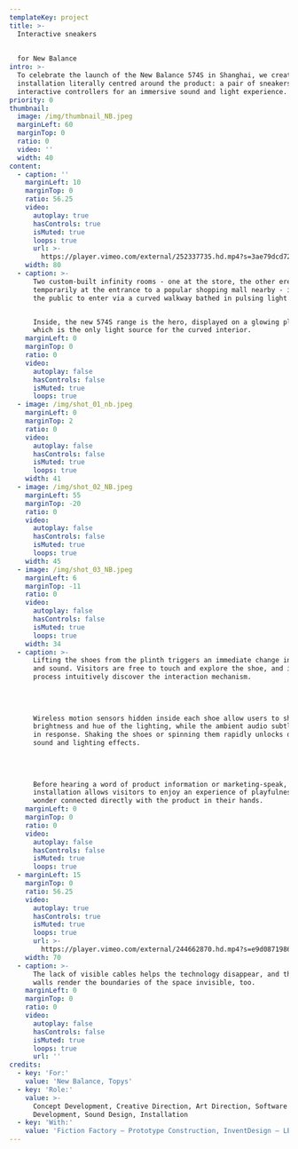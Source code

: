 ```yaml
---
templateKey: project
title: >-
  Interactive sneakers 
  
  
  for New Balance
intro: >-
  To celebrate the launch of the New Balance 574S in Shanghai, we created an
  installation literally centred around the product: a pair of sneakers became
  interactive controllers for an immersive sound and light experience.
priority: 0
thumbnail:
  image: /img/thumbnail_NB.jpeg
  marginLeft: 60
  marginTop: 0
  ratio: 0
  video: ''
  width: 40
content:
  - caption: ''
    marginLeft: 10
    marginTop: 0
    ratio: 56.25
    video:
      autoplay: true
      hasControls: true
      isMuted: true
      loops: true
      url: >-
        https://player.vimeo.com/external/252337735.hd.mp4?s=3ae79dcd729aeac2fd09d982c4ce7cf8dba36b0c&profile_id=175
    width: 80
  - caption: >-
      Two custom-built infinity rooms - one at the store, the other erected
      temporarily at the entrance to a popular shopping mall nearby - invited
      the public to enter via a curved walkway bathed in pulsing light.


      Inside, the new 574S range is the hero, displayed on a glowing plinth
      which is the only light source for the curved interior.
    marginLeft: 0
    marginTop: 0
    ratio: 0
    video:
      autoplay: false
      hasControls: false
      isMuted: true
      loops: true
  - image: /img/shot_01_nb.jpeg
    marginLeft: 0
    marginTop: 2
    ratio: 0
    video:
      autoplay: false
      hasControls: false
      isMuted: true
      loops: true
    width: 41
  - image: /img/shot_02_NB.jpeg
    marginLeft: 55
    marginTop: -20
    ratio: 0
    video:
      autoplay: false
      hasControls: false
      isMuted: true
      loops: true
    width: 45
  - image: /img/shot_03_NB.jpeg
    marginLeft: 6
    marginTop: -11
    ratio: 0
    video:
      autoplay: false
      hasControls: false
      isMuted: true
      loops: true
    width: 34
  - caption: >-
      Lifting the shoes from the plinth triggers an immediate change in light
      and sound. Visitors are free to touch and explore the shoe, and in the
      process intuitively discover the interaction mechanism. 
      
      
      
      
      Wireless motion sensors hidden inside each shoe allow users to shift the
      brightness and hue of the lighting, while the ambient audio subtly changes
      in response. Shaking the shoes or spinning them rapidly unlocks different
      sound and lighting effects.
      
      
      
      
      Before hearing a word of product information or marketing-speak, the
      installation allows visitors to enjoy an experience of playfulness and
      wonder connected directly with the product in their hands.
    marginLeft: 0
    marginTop: 0
    ratio: 0
    video:
      autoplay: false
      hasControls: false
      isMuted: true
      loops: true
  - marginLeft: 15
    marginTop: 0
    ratio: 56.25
    video:
      autoplay: true
      hasControls: true
      isMuted: true
      loops: true
      url: >-
        https://player.vimeo.com/external/244662870.hd.mp4?s=e9d08719864362b32305caddd70012d2c6dbf4ea&profile_id=175
    width: 70
  - caption: >-
      The lack of visible cables helps the technology disappear, and the curved
      walls render the boundaries of the space invisible, too.
    marginLeft: 0
    marginTop: 0
    ratio: 0
    video:
      autoplay: false
      hasControls: false
      isMuted: true
      loops: true
      url: ''
credits:
  - key: 'For:'
    value: 'New Balance, Topys'
  - key: 'Role:'
    value: >-
      Concept Development, Creative Direction, Art Direction, Software
      Development, Sound Design, Installation
  - key: 'With:'
    value: 'Fiction Factory — Prototype Construction, InventDesign — LED partner'
---
```


